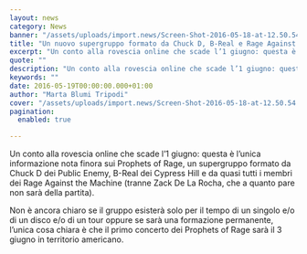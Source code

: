 ```yaml
---
layout: news
category: News
banner: "/assets/uploads/import.news/Screen-Shot-2016-05-18-at-12.50.54.png"
title: "Un nuovo supergruppo formato da Chuck D, B-Real e Rage Against the Machine"
excerpt: "Un conto alla rovescia online che scade l’1 giugno: questa è l’unica informazione nota finora sui Prophets of Rage, un supergruppo formato da Chuck D dei Public Enemy, B-Real dei Cypress Hill e da quasi tutti i membri dei Rage Against the Machine (tranne Zack De La Rocha, che a quanto pare non sarà della [&hellip"
quote: ""
description: "Un conto alla rovescia online che scade l’1 giugno: questa è l’unica informazione nota finora sui Prophets of Rage, un supergruppo formato da Chuck D dei Public Enemy, B-Real dei Cypress Hill e da quasi tutti i membri dei Rage Against the Machine (tranne Zack De La Rocha, che a quanto pare non sarà della [&hellip"
keywords: ""
date: 2016-05-19T00:00:00.000+01:00
author: "Marta Blumi Tripodi"
cover: "/assets/uploads/import.news/Screen-Shot-2016-05-18-at-12.50.54.png"
pagination:
  enabled: true

---
```


Un conto alla rovescia online che scade l’1 giugno: questa è l’unica informazione nota finora sui Prophets of Rage, un supergruppo formato da Chuck D dei Public Enemy, B-Real dei Cypress Hill e da quasi tutti i membri dei Rage Against the Machine (tranne Zack De La Rocha, che a quanto pare non sarà della partita).

Non è ancora chiaro se il gruppo esisterà solo per il tempo di un singolo e/o di un disco e/o di un tour oppure se sarà una formazione permanente, l’unica cosa chiara è che il primo concerto dei Prophets of Rage sarà il 3 giugno in territorio americano.